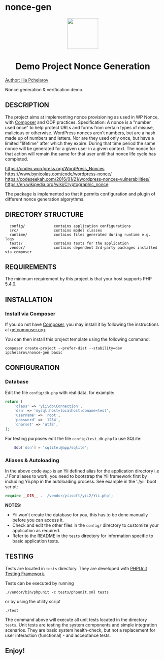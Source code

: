 # nonce-gen
<p align="center">
    <a href="https://github.com/inpsyde" target="_blank">
        <img src="https://avatars0.githubusercontent.com/u/571549" height="100px">
    </a>
    <h1 align="center">Demo Project Nonce Generation</h1>
    <a rel="author" href="https://github.com/iliapchelarov">Author: Ilia Pchelarov </a>
    <br>
</p>

Nonce generation & verification demo.

DESCRIPTION
-----------
The project aims at implementing nonce provisioning as used in WP Nonce, with [Composer](http://getcomposer.org/) and OOP practices.
Specification:
A nonce is a "number used once" to help protect URLs and forms from certain types of misuse, malicious or otherwise. WordPress nonces aren't numbers, but are a hash made up of numbers and letters. Nor are they used only once, but have a limited "lifetime" after which they expire. During that time period the same nonce will be generated for a given user in a given context. The nonce for that action will remain the same for that user until that nonce life cycle has completed.

https://codex.wordpress.org/WordPress_Nonces
https://www.bynicolas.com/code/wordpress-nonce/
https://codeseekah.com/2016/01/21/wordpress-nonces-vulnerabilities/
https://en.wikipedia.org/wiki/Cryptographic_nonce

The package is implemented so that it permits configuration and plugin of different nonce generation algorythms.

DIRECTORY STRUCTURE
-------------------

      config/             contains application configurations
      src/                contains model classes
      runtime/            contains files generated during runtime e.g. logs
      tests/              contains tests for the application
      vendor/             contains dependent 3rd-party packages installed via composer

REQUIREMENTS
------------

The minimum requirement by this project is that your host supports PHP 5.4.0.


INSTALLATION
------------

### Install via Composer

If you do not have [Composer](http://getcomposer.org/), you may install it by following the instructions
at [getcomposer.org](http://getcomposer.org/doc/00-intro.md#installation-nix).

You can then install this project template using the following command:

~~~
composer create-project --prefer-dist --stability=dev ipchelarov/nonce-gen basic
~~~

CONFIGURATION
-------------

### Database

Edit the file `config/db.php` with real data, for example:

```php
return [
    'class' => 'yii\db\Connection',
    'dsn' => 'mysql:host=localhost;dbname=test',
    'username' => 'root',
    'password' => '1234',
    'charset' => 'utf8',
];
```

For testing purposes edit the file `config/test_db.php` to use SQLite:
```php
    $db['dsn'] = 'sqlite:@app/sqlite';
```

### Aliases & Autoloading

In the above code `@app` is an Yii defined alias for the application directory i.e ./
For aliases to work, you need to bootstrap the Yii framework first by including Yii.php in the autoloading process.
See example in the './yii' boot script:

```php
require __DIR__ . '/vendor/yiisoft/yii2/Yii.php';
```

**NOTES:**
- Yii won't create the database for you, this has to be done manually before you can access it.
- Check and edit the other files in the `config/` directory to customize your application as required.
- Refer to the README in the `tests` directory for information specific to basic application tests.


TESTING
-------

Tests are located in `tests` directory. They are developed with [PHPUnit Testing Framework](https://phpunit.de/).

Tests can be executed by running

```
./vendor/bin/phpunit -c tests/phpunit.xml tests
```
or by using the utility script
```
./test
```

The command above will execute all unit tests located in the directory `tests`. Unit tests are testing the system components and simple integration scenarios.
They are basic system health-check, but not a replacement for user interaction (functional) - and acceptance tests. 

Enjoy!
------
